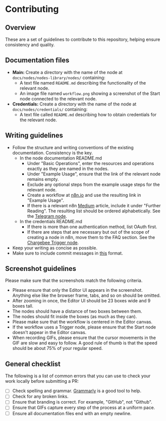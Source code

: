 # Contributing

## Overview

These are a set of guidelines to contribute to this repository, helping ensure consistency and quality.

## Documentation files

* **Main:** Create a directory with the name of the node at `docs/nodes/nodes-library/nodes/` containing:
  - A text file named `README.md` describing the functionality of the relevant node.
  - An image file named `workflow.png` showing a screenshot of the Start node connected to the relevant node.
* **Credentials:** Create a directory with the name of the node at `docs/nodes/credentials/` containing:
  - A text file called `README.md` describing how to obtain credentials for the relevant node.

## Writing guidelines

* Follow the structure and writing conventions of the existing documentation. Consistency is the key.
  - In the node documentation README.md
    - Under "Basic Operations", enter the resources and operations exactly as they are named in the nodes.
    - Under "Example Usage", ensure that the link of the relevant node remains empty.
    - Exclude any optional steps from the example usage steps for the relevant node.
    - Create a workflow at [n8n.io](https://n8n.io/workflows) and use the resulting link in "Example Usage".
    - If there is a relevant n8n [Medium](https://medium.com/n8n-io) article, include it under "Further Reading". The resulting list should be ordered alphabetically. See the [Telegram node](https://docs.n8n.io/nodes/n8n-nodes-base.telegram/).
  - In the credentials README.md
    - If there is more than one authentication method, list OAuth first.
    - If there are steps that are necessary but out of the scope of creating a node in n8n, move them to the FAQ section. See the [Chargebee Trigger node](https://docs.n8n.io/nodes/n8n-nodes-base.chargebeeTrigger/).
* Keep your writing as concise as possible.
* Make sure to include commit messages in [this](https://gist.github.com/parmentf/035de27d6ed1dce0b36a) format.


## Screenshot guidelines

Please make sure that the screenshots match the following criteria. 

- Please ensure that only the Editor UI appears in the screenshot. Anything else like the browser frame, tabs, and so on should be omitted.
- After zooming in once, the Editor UI should be 23 boxes wide and 9 boxes tall.
- The nodes should have a distance of two boxes between them.
- The nodes should fit inside the boxes (as much as they can).
- Please make sure that the workflow is centered in the Editor canvas.
- If the workflow uses a Trigger node, please ensure that the Start node doesn't appear in the Editor canvas.
- When recording GIFs, please ensure that the cursor movements in the GIF are slow and easy to follow. A good rule of thumb is that the speed should be about 75% of your regular speed.


## General checklist

The following is a list of common errors that you can use to check your work locally before submitting a PR:

- [ ] Check spelling and grammar. [Grammarly](https://www.grammarly.com/) is a good tool to help.
- [ ] Check for any broken links.
- [ ] Ensure that branding is correct. For example, "GitHub", not "Github".
- [ ] Ensure that GIFs capture every step of the process at a uniform pace.
- [ ] Ensure all documentation files end with an empty newline.
